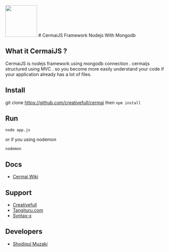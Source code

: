 <img src="http://tangituru.com/content/images/2016/03/cermaijs.png" width="100">
# CermaiJS
Framework Nodejs With Mongodb

## What it CermaiJS ?
CermaiJS is nodejs framework using mongodb connection . cermaijs structured using MVC . so you become more easily understand your code if your application already has a lot of files.

## Install
git clone https://github.com/creativefull/cermai then <code>npm install</code>

## Run
<code>node app.js</code>

or if you using nodemon

<code>nodemon</code>

## Docs
* [Cermai Wiki](https://github.com/creativefull/cermai/wiki)

## Support
* [Creativefull](https://github.com/creativefull)
* [Tangituru.com](http://tangituru.com)
* [Syntax-x](http://syntax-x.blogspot.com)

## Developers
* [Shodiqul Muzaki](http://facebook.com/muzaksay)
